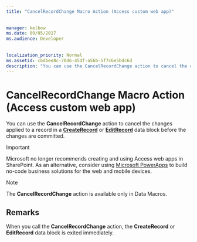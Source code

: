 ```yaml
---
title: "CancelRecordChange Macro Action (Access custom web app)"
  
  
manager: kelbow
ms.date: 09/05/2017
ms.audience: Developer
 
  
localization_priority: Normal
ms.assetid: cbdbee8c-70d6-45df-a56b-5f7c6e5bdc6d
description: "You can use the CancelRecordChange action to cancel the changes applied to a record in a CreateRecord or EditRecord data block before the changes are committed."
---
```


# CancelRecordChange Macro Action (Access custom web app)

You can use the **CancelRecordChange** action to cancel the changes applied to a record in a **[CreateRecord](createrecord-data-block-access-custom-web-app.md)** or **[EditRecord](editrecord-data-block-access-custom-web-app.md)** data block before the changes are committed. 
  
> [!IMPORTANT]
> Microsoft no longer recommends creating and using Access web apps in SharePoint. As an alternative, consider using [Microsoft PowerApps](https://powerapps.microsoft.com/en-us/) to build no-code business solutions for the web and mobile devices. 
  
> [!NOTE]
> The **CancelRecordChange** action is available only in Data Macros. 
  
## Remarks

When you call the **CancelRecordChange** action, the **CreateRecord** or **EditRecord** data block is exited immediately. 
  

